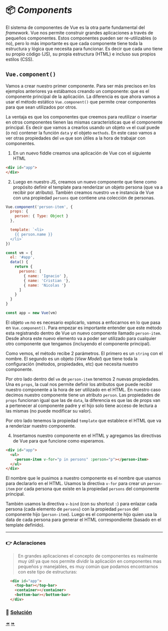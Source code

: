 # 📦 *Components*

El sistema de componentes de Vue es la otra parte fundamental del *framework*. Vue nos permite construir grandes aplicaciones a través de pequeños componentes. Estos componentes pueden ser re-utilizables (o no), pero lo más importante es que cada componente tiene toda la estructura y lógica que necesita para funcionar. Es decir que cada uno tiene su propio código (JS), su propia estructura (HTML) e incluso sus propios estilos (CSS).

## `Vue.component()`

Vamos a crear nuestro primer componente. Para ser más precisos en los ejemplos anteriores ya estábamos creando un componente: que es el componente principal de la aplicación. La diferencia es que ahora vamos a usar el método estático `Vue.component()` que permite crear componentes para que sean utilizados por otros.

La ventaja es que los componentes que creemos para reutilizar o insertar en otros componentes tienen las mismas características que el componente principal. Es decir que vamos a crearlos usando un objeto `vm` el cual puede (o no) contener la función `data` y el objeto `methods`. En este caso vamos a ver otras propiedades del `vm` que son útiles a la hora de trabajar con componentes.

1. En un nuevo fiddle creamos una aplicación de Vue con el siguiente HTML
```html
<div id="app">
</div>
```

2. Luego en nuestro JS, creamos un nuevo componente que tiene como propósito definir el template para renderizar un objeto persona (que va a recibir por atributo). También creamos nuestro `vm` e instancia de Vue con una propiedad `persons` que contiene una colección de personas.

```javascript
Vue.component('person-item', {
  props: {
    person: { Type: Object }
  },

  template: `<li>
    {{ person.name }}
  </li>`
})

const vm = {
  el: '#app',
  data() {
    return {
      persons: [
      	{ name: 'Ignacio' },
        { name: 'Cristian '},
        { name: 'Nicolas '}
      ]
    }
  }
}

const app = new Vue(vm)
```

El objeto `vm` no es necesario explicarlo, vamos a enfocarnos en lo que pasa en `Vue.component()`. Para empezar es importante entender que este método esta registrando dentro de Vue un nuevo componente llamado `person-item`. Desde ahora este nuevo elemento va a poder ser utilizado para cualquier otro componente que tengamos (incluyendo el componente principal).

Como vemos, el método  recibe 2 parámetros. El primero es un `string` con el nombre. El segundo es un objeto (*View Model*) que tiene toda la configuración (métodos, propiedades, etc) que necesita nuestro componente.

Por otro lado dentro del `vm` de `person-item` tenemos 2 nuevas propiedades. Una es `props`, la cual nos permite definir los atributos que puede recibir nuestro componente a la hora de ser utilizado en el HTML. En nuestro caso decimos nuestro componente tiene un atributo `person`. Las propiedades de `props` funcionan igual que las de `data`, la diferencia es que las de props van a pertenecer al componente padre y el hijo solo tiene acceso de lectura a las mismas (no puede modificar su valor).

Por otro lado tenemos la propiedad `template` que establece el HTML que va a renderizar nuestro componente.

4. Insertamos nuestro componente en el HTML y agregamos las directivas de Vue para que funcione como esperamos.
```html
<div id="app">
  <ul>
    <person-item v-for="p in persons" :person="p"></person-item>
  </ul>
</div>
```

El nombre que le pusimos a nuestro componente es el nombre que usamos para declararlo en el HTML. Usamos la directiva `v-for` para crear un `person-item` por cada persona que existe en la propiedad `persons` del componente principal.

También usamos la directiva `v-bind` (con su shortcut `:`) para enlazar cada persona (cada elemento de `persons`) con la propiedad `person` del componente hijo (`person-item`). Luego es el componente hijo quien usa la data de cada persona para generar el HTML correspondiente (basado en el template definido).

___
### 👉 Aclaraciones

> En grandes aplicaciones el concepto de componentes es realmente muy útil ya que nos permite dividir la aplicación en componentes mas pequeños y manejables, es muy común que podamos encontrarnos con este tipo de estructuras:
```html
  <div id="app">
    <top-bar></top-bar>
    <container></container>
    <bottom-bar></bottom-bar>
  </div>
```

### 📝 [Solución](https://jsfiddle.net/ianaya89/580pwqqe)

[⏪](https://github.com/ianaya89/workshop-vuejs/blob/master/ex/03.md)  [⏩](https://github.com/ianaya89/workshop-vuejs/blob/master/ex/05.md)
